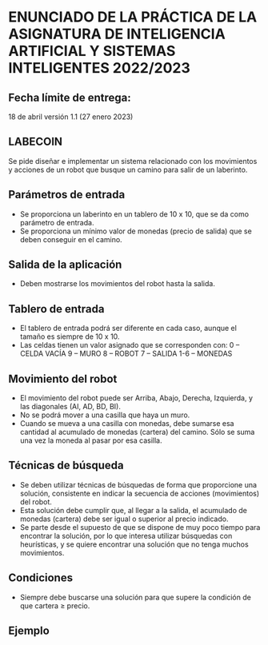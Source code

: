 # ENUNCIADO DE LA PRÁCTICA DE LA ASIGNATURA DE INTELIGENCIA ARTIFICIAL Y SISTEMAS INTELIGENTES 2022/2023
## Fecha límite de entrega:
18 de abril versión 1.1 (27 enero 2023)

## LABECOIN
Se pide diseñar e implementar un sistema relacionado con los movimientos y acciones de un robot que busque un camino para salir de un laberinto.

## Parámetros de entrada
- Se proporciona un laberinto en un tablero de 10 x 10, que se da como parámetro de entrada.
- Se proporciona un mínimo valor de monedas (precio de salida) que se deben conseguir en el camino.
## Salida de la aplicación
- Deben mostrarse los movimientos del robot hasta la salida.
## Tablero de entrada
- El tablero de entrada podrá ser diferente en cada caso, aunque el tamaño es siempre de 10 x 10.
- Las celdas tienen un valor asignado que se corresponden con:
0 – CELDA VACÍA
9 – MURO
8 – ROBOT
7 – SALIDA
1-6 – MONEDAS
## Movimiento del robot
- El movimiento del robot puede ser Arriba, Abajo, Derecha, Izquierda, y las diagonales (AI, AD, BD, BI).
- No se podrá mover a una casilla que haya un muro.
- Cuando se mueva a una casilla con monedas, debe sumarse esa cantidad al acumulado de monedas (cartera) del camino. Sólo se suma una vez la moneda al pasar por esa casilla.
## Técnicas de búsqueda
- Se deben utilizar técnicas de búsquedas de forma que proporcione una solución, consistente en indicar la secuencia de acciones (movimientos) del robot.
- Esta solución debe cumplir que, al llegar a la salida, el acumulado de monedas (cartera) debe ser igual o superior al precio indicado.
- Se parte desde el supuesto de que se dispone de muy poco tiempo para encontrar la solución, por lo que interesa utilizar búsquedas con heurísticas, y se quiere encontrar una solución que no tenga muchos movimientos.
## Condiciones
- Siempre debe buscarse una solución para que supere la condición de que cartera ≥ precio.
## Ejemplo
